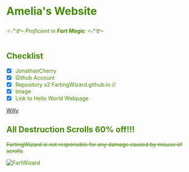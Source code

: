 # Amelia's Website

✧˖*°࿐ Proficient in ***Fart Magic*** ✧˖*°࿐
## Checklist
- [x] JonathanCherry
- [x] Github Account
- [x] Repository x2 FartingWizard.github.io // 
- [x] Image
- [x] Link to Hello World Webpage

[Willy](https://fartingwizard.github.io/Willy/)

<body>

<body text=438A00>

  ## **All Destruction Scrolls 60% off!!!**

</body>

~~FartingWizard is not responsible for any damage caused by misuse of scrolls~~

![FartWizard](https://th.bing.com/th/id/OIP.QXoVtNckddERgRipnurbSAHaIv?w=740&h=874&rs=1&pid=ImgDetMain)
